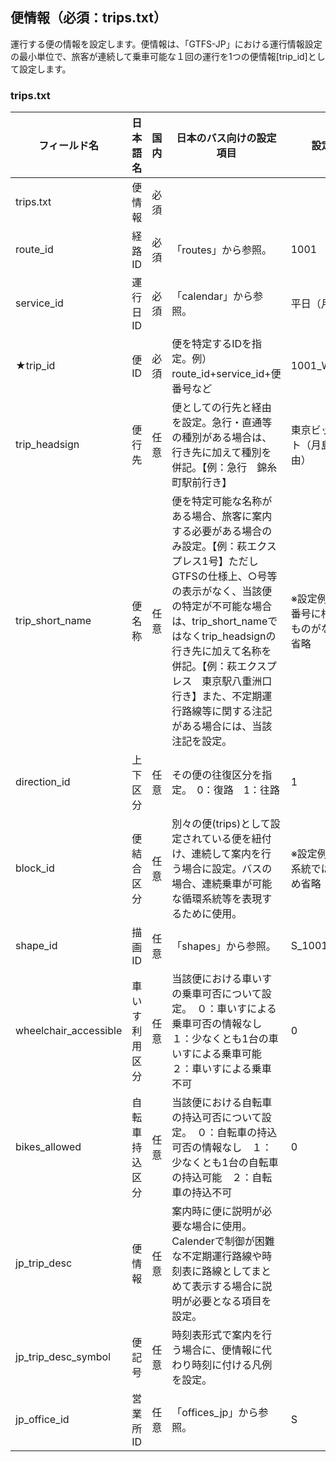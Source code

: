 ##  便情報（必須：trips.txt）
運行する便の情報を設定します。便情報は、「GTFS-JP」における運行情報設定の最小単位で、旅客が連続して乗車可能な１回の運行を1つの便情報[trip_id]として設定します。


### trips.txt

| フィールド名 | 日本語名 | 国内 | 日本のバス向けの設定項目 | 設定例 |
|-----------------------|----------------|------|--------------|----------------|
| trips.txt | 便情報 | 必須 |  |  |
| route_id | 経路 ID | 必須 | 「routes」から参照。 | 1001 |
| service_id | 運行日ID | 必須 | 「calendar」から参照。 | 平日（月～金） |
| ★trip_id | 便ID | 必須 | 便を特定するIDを指定。例）route_id+service_id+便番号など | 1001_WD_001 |
| trip_headsign | 便行先 | 任意 | 便としての行先と経由を設定。急行・直通等の種別がある場合は、行き先に加えて種別を併記。【例：急行　錦糸町駅前行き】 | 東京ビッグサイト（月島駅経由） |
| trip_short_name | 便名称 | 任意 | 便を特定可能な名称がある場合、旅客に案内する必要がある場合のみ設定。【例：萩エクスプレス1号】ただしGTFSの仕様上、○号等の表示がなく、当該便の特定が不可能な場合は、trip_short_nameではなくtrip_headsignの行き先に加えて名称を併記。【例：萩エクスプレス　東京駅八重洲口行き】また、不定期運行路線等に関する注記がある場合には、当該注記を設定。 | ※設定例では便番号に相当するものがないため省略 |
| direction_id | 上下区分 | 任意 | その便の往復区分を指定。　0：復路　1：往路 | 1 |
| block_id | 便結合区分 | 任意 | 別々の便(trips)として設定されている便を紐付け、連続して案内を行う場合に設定。バスの場合、連続乗車が可能な循環系統等を表現するために使用。 | ※設定例は循環系統ではないため省略 |
| shape_id | 描画 ID | 任意 | 「shapes」から参照。 | S_1001 |
| wheelchair_accessible | 車いす利用区分 | 任意 | 当該便における車いすの乗車可否について設定。　０：車いすによる乗車可否の情報なし　１：少なくとも1台の車いすによる乗車可能　２：車いすによる乗車不可 | 0 |
| bikes_allowed | 自転車持込区分 | 任意 | 当該便における自転車の持込可否について設定。　０：自転車の持込可否の情報なし　１：少なくとも1台の自転車の持込可能　２：自転車の持込不可 | 0 |
| jp_trip_desc | 便情報 | 任意 | 案内時に便に説明が必要な場合に使用。Calenderで制御が困難な不定期運行路線や時刻表に路線としてまとめて表示する場合に説明が必要となる項目を設定。 |  |
| jp_trip_desc_symbol | 便記号 | 任意 | 時刻表形式で案内を行う場合に、便情報に代わり時刻に付ける凡例を設定。 |  |
| jp_office_id | 営業所ID | 任意 | 「offices_jp」から参照。 | S |
